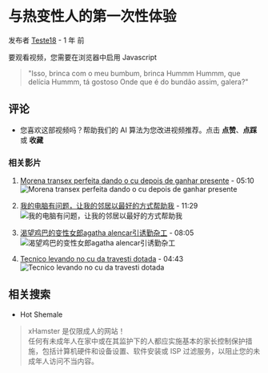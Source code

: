 # 与热变性人的第一次性体验

发布者 [Teste18](https://zh.xhamster.com/users/teste18) - 1 年 前

要观看视频，您需要在浏览器中启用 Javascript

> "Isso, brinca com o meu bumbum, brinca Hummm Hummm, que delícia Hummm, tá gostoso Onde que é do bundão assim, galera?"

## 评论
- 您喜欢这部视频吗？帮助我们的 AI 算法为您改进视频推荐。点击 **点赞**、**点踩** 或 **收藏**

### 相关影片
1. [Morena transex perfeita dando o cu depois de ganhar presente](https://zh.xhamster.com/videos/morena-transex-perfeita-dando-o-cu-depois-de-ganhar-presente-11620311) - 05:10
   ![Morena transex perfeita dando o cu depois de ganhar presente](https://thumb-nss.xhcdn.com/a/5nRmPr7M0zuaENqI06HP4Q/011/620/311/1280x720.1.jpg)
   
2. [我的电脑有问题，让我的邻居以最好的方式帮助我](https://zh.xhamster.com/videos/i-had-a-problem-with-my-computer-and-asked-my-neighbor-helped-me-the-best-way-possible-xhAPhAb) - 11:29
   ![我的电脑有问题，让我的邻居以最好的方式帮助我](https://thumb-nss.xhcdn.com/a/nWKMuvLXrvx1VkQyssbVVg/023/951/770/1280x720.c.jpg.v1698852514)

3. [渴望鸡巴的变性女郎agatha alencar引诱勤杂工](https://zh.xhamster.com/videos/cock-hungry-trans-babe-agatha-alencar-seduces-the-handyman-xhToRJ1) - 08:05
   ![渴望鸡巴的变性女郎agatha alencar引诱勤杂工](https://thumb-nss.xhcdn.com/a/OyLO0H2nEPFA_VPQ45wkGw/024/779/821/v2/2560x1440.204.webp)
   
4. [Tecnico levando no cu da travesti dotada](https://zh.xhamster.com/videos/tecnico-levando-no-cu-da-travesti-dotada-10272293) - 04:43
   ![Tecnico levando no cu da travesti dotada](https://thumb-nss.xhcdn.com/a/yW7fgzV7o6bg8STcwcLrAA/010/272/293/2560x1440.1.webp)

## 相关搜索
- Hot Shemale

> xHamster 是仅限成人的网站！  
> 任何有未成年人在家中或在其监护下的人都应实施基本的家长控制保护措施，包括计算机硬件和设备设置、软件安装或 ISP 过滤服务，以阻止您的未成年人访问不当内容。